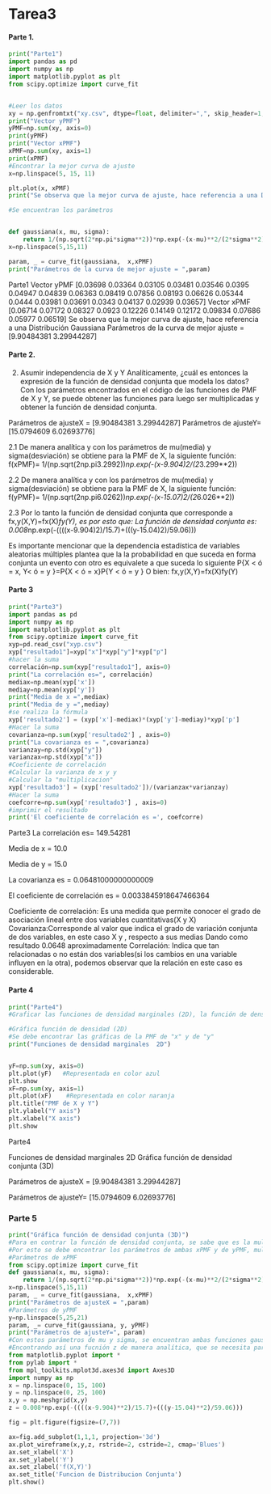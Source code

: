 # Tarea3

#### Parte 1.

~~~python
print("Parte1")
import pandas as pd
import numpy as np
import matplotlib.pyplot as plt
from scipy.optimize import curve_fit


#Leer los datos
xy = np.genfromtxt("xy.csv", dtype=float, delimiter=",", skip_header=1, usecols=range(1,22))
print("Vector yPMF")
yPMF=np.sum(xy, axis=0)
print(yPMF)
print("Vector xPMF")
xPMF=np.sum(xy, axis=1)
print(xPMF)
#Encontrar la mejor curva de ajuste
x=np.linspace(5, 15, 11)

plt.plot(x, xPMF)
print("Se observa que la mejor curva de ajuste, hace referencia a una Distribución Gaussiana")

#Se encuentran los parámetros


def gaussiana(x, mu, sigma):
    return 1/(np.sqrt(2*np.pi*sigma**2))*np.exp(-(x-mu)**2/(2*sigma**2))
x=np.linspace(5,15,11)

param, _ = curve_fit(gaussiana,  x,xPMF)
print("Parámetros de la curva de mejor ajuste = ",param)
~~~
Parte1
Vector yPMF
[0.03698 0.03364 0.03105 0.03481 0.03546 0.0395  0.04947 0.04839 0.06363
 0.08419 0.07856 0.08193 0.06626 0.05344 0.0444  0.03981 0.03691 0.0343
 0.04137 0.02939 0.03657]
Vector xPMF
[0.06714 0.07172 0.08327 0.0923  0.12226 0.14149 0.12172 0.09834 0.07686
 0.05977 0.06519]
Se observa que la mejor curva de ajuste, hace referencia a una Distribución Gaussiana
Parámetros de la curva de mejor ajuste =  [9.90484381 3.29944287]

#### Parte 2.
2. Asumir independencia de X y Y Analíticamente, ¿cuál es entonces la expresión de la función de densidad conjunta que modela los datos?
Con los parámetros encontrados en el código de las funciones de PMF de X y Y, se puede obtener las funciones para luego ser multiplicadas y obtener la función de densidad conjunta.

Parámetros de ajusteX = [9.90484381 3.29944287] 
Parámetros de ajusteY= [15.0794609 6.02693776]

  2.1 De manera analítica y con los parámetros de mu(media) y sigma(desviación) se obtiene para la PMF de X, la siguiente función:
f(xPMF)= 1/(np.sqrt(2np.pi3.2992))*np.exp(-(x-9.904)2/(2*3.299**2))

  2.2 De manera analítica y con los parámetros de mu(media) y sigma(desviación) se obtiene para la PMF de X, la siguiente función:
f(yPMF)= 1/(np.sqrt(2np.pi6.0262))*np.exp(-(x-15.07)2/(2*6.026**2))

2.3 Por lo tanto la función de densidad conjunta que corresponde a fx,y(X,Y)=fx(X)*fy(Y), es por esto que:
La función de densidad conjunta es: 0.008*np.exp(-((((x-9.904)2)/15.7)+(((y-15.04)2)/59.06)))

Es importante mencionar que la dependencia estadística de variables aleatorias múltiples plantea que la la probabilidad en que suceda en forma conjunta un evento con otro es equivalete a que suceda lo siguiente
P{X < ó = x, Y< ó = y }=P{X < ó = x}P{Y < ó = y } O bien: fx,y(X,Y)=fx(X)fy(Y)


#### Parte 3

~~~python
print("Parte3")
import pandas as pd
import numpy as np
import matplotlib.pyplot as plt
from scipy.optimize import curve_fit
xyp=pd.read_csv("xyp.csv")
xyp["resultado1"]=xyp["x"]*xyp["y"]*xyp["p"]
#hacer la suma
correlación=np.sum(xyp["resultado1"], axis=0)
print("La correlación es=", correlación)
mediax=np.mean(xyp['x'])
mediay=np.mean(xyp['y'])
print("Media de x =",mediax)
print("Media de y =",mediay)
#se realiza la fórmula
xyp['resultado2'] = (xyp['x']-mediax)*(xyp['y']-mediay)*xyp['p']
#Hacer la suma 
covarianza=np.sum(xyp['resultado2'] , axis=0)
print("La covarianza es = ",covarianza)
varianzay=np.std(xyp["y"])
varianzax=np.std(xyp["x"])
#Coeficiente de correlación
#Calcular la varianza de x y y
#Calcular la "multiplicacion"
xyp['resultado3'] = (xyp['resultado2'])/(varianzax*varianzay)
#Hacer la suma
coefcorre=np.sum(xyp['resultado3'] , axis=0)
#imprimir el resultado
print('El coeficiente de correlación es =', coefcorre)
~~~
Parte3
La correlación es= 149.54281

Media de x = 10.0

Media de y = 15.0

La covarianza es =  0.06481000000000009

El coeficiente de correlación es = 0.0033845918647466364

Coeficiente de correlación: Es una medida que permite conocer el grado de asociación lineal entre dos variables cuantitativas(X y X)
Covarianza:Corresponde al valor que indica el grado de variación conjunta de dos variables, en este caso X y , respecto a sus medias Dando como resultado 0.0648 aproximadamente
Correlación: Indica que tan relacionadas o no están dos variables(si los cambios en una variable influyen en la otra), podemos observar que la relación en este caso es considerable.


#### Parte 4
~~~python
print("Parte4")
#Graficar las funciones de densidad marginales (2D), la función de densidad conjunta (3D)

#Gráfica función de densidad (2D)
#Se debe encontrar las gráficas de la PMF de "x" y de "y"
print("Funciones de densidad marginales  2D")


yF=np.sum(xy, axis=0)
plt.plot(yF)   #Representada en color azul  
plt.show
xF=np.sum(xy, axis=1)
plt.plot(xF)    #Representada en color naranja
plt.title("PMF de X y Y")
plt.ylabel("Y axis")
plt.xlabel("X axis")
plt.show
~~~
Parte4

Funciones de densidad marginales  2D
Gráfica función de densidad conjunta (3D)

Parámetros de ajusteX =  [9.90484381 3.29944287]

Parámetros de ajusteY= [15.0794609   6.02693776]
### Parte 5
~~~python
print("Gráfica función de densidad conjunta (3D)")
#Para en contrar la función de densidad conjunta, se sabe que es la multiplicación de ambas funciones.
#Por esto se debe encontrar los parámetros de ambas xPMF y de yPMF, multiplicarlas y encontrar la fucnión de densidad conjunta
#Parámetros de xPMF
from scipy.optimize import curve_fit
def gaussiana(x, mu, sigma):
    return 1/(np.sqrt(2*np.pi*sigma**2))*np.exp(-(x-mu)**2/(2*sigma**2))
x=np.linspace(5,15,11)
param, _ = curve_fit(gaussiana,  x,xPMF)
print("Parámetros de ajusteX = ",param)
#Parámetros de yPMF
y=np.linspace(5,25,21)
param, _= curve_fit(gaussiana, y, yPMF)
print("Parámetros de ajusteY=", param)
#Con estos parámetros de mu y sigma, se encuentran ambas funciones gaussianas y se multiplican 
#Encontrando así una fucnión z de manera analítica, que se necesita para la función de densidad conjunta, a como se muestra en el siguiente código
from matplotlib.pyplot import *
from pylab import *
from mpl_toolkits.mplot3d.axes3d import Axes3D
import numpy as np
x = np.linspace(0, 15, 100)
y = np.linspace(0, 25, 100)
x,y = np.meshgrid(x,y)
z = 0.008*np.exp(-((((x-9.904)**2)/15.7)+(((y-15.04)**2)/59.06)))

fig = plt.figure(figsize=(7,7))

ax=fig.add_subplot(1,1,1, projection='3d')
ax.plot_wireframe(x,y,z, rstride=2, cstride=2, cmap='Blues')
ax.set_xlabel('X')
ax.set_ylabel('Y')
ax.set_zlabel('f(X,Y)')
ax.set_title('Funcion de Distribucion Conjunta')
plt.show()
~~~
